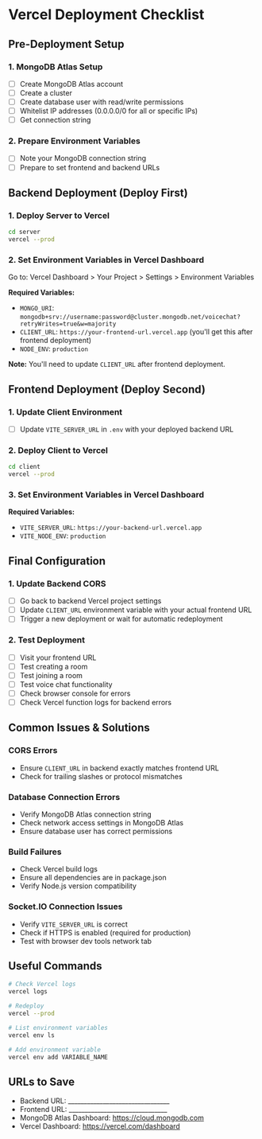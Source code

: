# Vercel Deployment Checklist

## Pre-Deployment Setup

### 1. MongoDB Atlas Setup
- [ ] Create MongoDB Atlas account
- [ ] Create a cluster
- [ ] Create database user with read/write permissions
- [ ] Whitelist IP addresses (0.0.0.0/0 for all or specific IPs)
- [ ] Get connection string

### 2. Prepare Environment Variables
- [ ] Note your MongoDB connection string
- [ ] Prepare to set frontend and backend URLs

## Backend Deployment (Deploy First)

### 1. Deploy Server to Vercel
```bash
cd server
vercel --prod
```

### 2. Set Environment Variables in Vercel Dashboard
Go to: Vercel Dashboard > Your Project > Settings > Environment Variables

**Required Variables:**
- `MONGO_URI`: `mongodb+srv://username:password@cluster.mongodb.net/voicechat?retryWrites=true&w=majority`
- `CLIENT_URL`: `https://your-frontend-url.vercel.app` (you'll get this after frontend deployment)
- `NODE_ENV`: `production`

**Note:** You'll need to update `CLIENT_URL` after frontend deployment.

## Frontend Deployment (Deploy Second)

### 1. Update Client Environment
- [ ] Update `VITE_SERVER_URL` in `.env` with your deployed backend URL

### 2. Deploy Client to Vercel
```bash
cd client
vercel --prod
```

### 3. Set Environment Variables in Vercel Dashboard
**Required Variables:**
- `VITE_SERVER_URL`: `https://your-backend-url.vercel.app`
- `VITE_NODE_ENV`: `production`

## Final Configuration

### 1. Update Backend CORS
- [ ] Go back to backend Vercel project settings
- [ ] Update `CLIENT_URL` environment variable with your actual frontend URL
- [ ] Trigger a new deployment or wait for automatic redeployment

### 2. Test Deployment
- [ ] Visit your frontend URL
- [ ] Test creating a room
- [ ] Test joining a room
- [ ] Test voice chat functionality
- [ ] Check browser console for errors
- [ ] Check Vercel function logs for backend errors

## Common Issues & Solutions

### CORS Errors
- Ensure `CLIENT_URL` in backend exactly matches frontend URL
- Check for trailing slashes or protocol mismatches

### Database Connection Errors
- Verify MongoDB Atlas connection string
- Check network access settings in MongoDB Atlas
- Ensure database user has correct permissions

### Build Failures
- Check Vercel build logs
- Ensure all dependencies are in package.json
- Verify Node.js version compatibility

### Socket.IO Connection Issues
- Verify `VITE_SERVER_URL` is correct
- Check if HTTPS is enabled (required for production)
- Test with browser dev tools network tab

## Useful Commands

```bash
# Check Vercel logs
vercel logs

# Redeploy
vercel --prod

# List environment variables
vercel env ls

# Add environment variable
vercel env add VARIABLE_NAME
```

## URLs to Save
- Backend URL: ________________________________
- Frontend URL: _______________________________
- MongoDB Atlas Dashboard: https://cloud.mongodb.com
- Vercel Dashboard: https://vercel.com/dashboard
